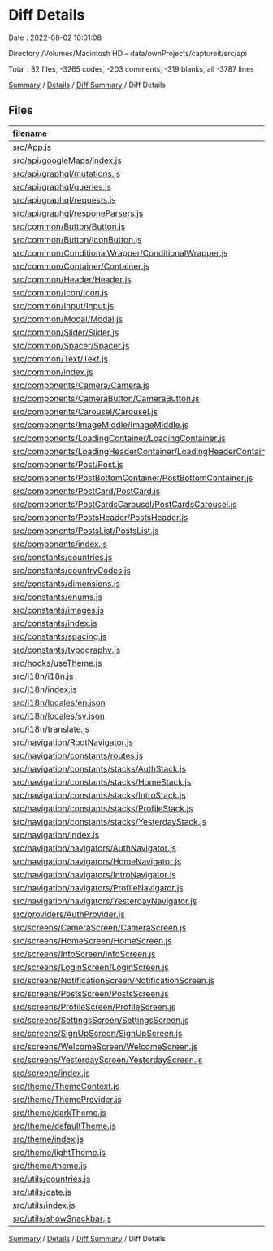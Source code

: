 # Diff Details

Date : 2022-08-02 16:01:08

Directory /Volumes/Macintosh HD – data/ownProjects/captureit/src/api

Total : 82 files,  -3265 codes, -203 comments, -319 blanks, all -3787 lines

[Summary](results.md) / [Details](details.md) / [Diff Summary](diff.md) / Diff Details

## Files
| filename | language | code | comment | blank | total |
| :--- | :--- | ---: | ---: | ---: | ---: |
| [src/App.js](/src/App.js) | JavaScript | -22 | 0 | -3 | -25 |
| [src/api/googleMaps/index.js](/src/api/googleMaps/index.js) | JavaScript | 17 | 0 | 3 | 20 |
| [src/api/graphql/mutations.js](/src/api/graphql/mutations.js) | JavaScript | 8 | 0 | 2 | 10 |
| [src/api/graphql/queries.js](/src/api/graphql/queries.js) | JavaScript | 59 | 0 | 4 | 63 |
| [src/api/graphql/requests.js](/src/api/graphql/requests.js) | JavaScript | 57 | 4 | 7 | 68 |
| [src/api/graphql/responeParsers.js](/src/api/graphql/responeParsers.js) | JavaScript | 26 | 0 | 5 | 31 |
| [src/common/Button/Button.js](/src/common/Button/Button.js) | JavaScript | -128 | 0 | -8 | -136 |
| [src/common/Button/IconButton.js](/src/common/Button/IconButton.js) | JavaScript | -128 | 0 | -6 | -134 |
| [src/common/ConditionalWrapper/ConditionalWrapper.js](/src/common/ConditionalWrapper/ConditionalWrapper.js) | JavaScript | -3 | 0 | -2 | -5 |
| [src/common/Container/Container.js](/src/common/Container/Container.js) | JavaScript | -22 | 0 | -5 | -27 |
| [src/common/Header/Header.js](/src/common/Header/Header.js) | JavaScript | -137 | 0 | -8 | -145 |
| [src/common/Icon/Icon.js](/src/common/Icon/Icon.js) | JavaScript | -50 | 0 | -7 | -57 |
| [src/common/Input/Input.js](/src/common/Input/Input.js) | JavaScript | -66 | 0 | -9 | -75 |
| [src/common/Modal/Modal.js](/src/common/Modal/Modal.js) | JavaScript | -41 | 0 | -3 | -44 |
| [src/common/Slider/Slider.js](/src/common/Slider/Slider.js) | JavaScript | -34 | 0 | -2 | -36 |
| [src/common/Spacer/Spacer.js](/src/common/Spacer/Spacer.js) | JavaScript | -26 | 0 | -5 | -31 |
| [src/common/Text/Text.js](/src/common/Text/Text.js) | JavaScript | -103 | 0 | -12 | -115 |
| [src/common/index.js](/src/common/index.js) | JavaScript | -24 | 0 | -1 | -25 |
| [src/components/Camera/Camera.js](/src/components/Camera/Camera.js) | JavaScript | -62 | 0 | -8 | -70 |
| [src/components/CameraButton/CameraButton.js](/src/components/CameraButton/CameraButton.js) | JavaScript | -43 | 0 | -3 | -46 |
| [src/components/Carousel/Carousel.js](/src/components/Carousel/Carousel.js) | JavaScript | -32 | 0 | -2 | -34 |
| [src/components/ImageMiddle/ImageMiddle.js](/src/components/ImageMiddle/ImageMiddle.js) | JavaScript | -25 | 0 | -3 | -28 |
| [src/components/LoadingContainer/LoadingContainer.js](/src/components/LoadingContainer/LoadingContainer.js) | JavaScript | -20 | 0 | -4 | -24 |
| [src/components/LoadingHeaderContainer/LoadingHeaderContainer.js](/src/components/LoadingHeaderContainer/LoadingHeaderContainer.js) | JavaScript | -29 | 0 | -4 | -33 |
| [src/components/Post/Post.js](/src/components/Post/Post.js) | JavaScript | -130 | 0 | -11 | -141 |
| [src/components/PostBottomContainer/PostBottomContainer.js](/src/components/PostBottomContainer/PostBottomContainer.js) | JavaScript | -123 | 0 | -6 | -129 |
| [src/components/PostCard/PostCard.js](/src/components/PostCard/PostCard.js) | JavaScript | -83 | 0 | -7 | -90 |
| [src/components/PostCardsCarousel/PostCardsCarousel.js](/src/components/PostCardsCarousel/PostCardsCarousel.js) | JavaScript | -18 | 0 | -3 | -21 |
| [src/components/PostsHeader/PostsHeader.js](/src/components/PostsHeader/PostsHeader.js) | JavaScript | -31 | 0 | -3 | -34 |
| [src/components/PostsList/PostsList.js](/src/components/PostsList/PostsList.js) | JavaScript | -57 | 0 | -8 | -65 |
| [src/components/index.js](/src/components/index.js) | JavaScript | -26 | 0 | -1 | -27 |
| [src/constants/countries.js](/src/constants/countries.js) | JavaScript | -4 | 0 | -1 | -5 |
| [src/constants/countryCodes.js](/src/constants/countryCodes.js) | JavaScript | -4 | 0 | -2 | -6 |
| [src/constants/dimensions.js](/src/constants/dimensions.js) | JavaScript | -20 | 0 | -1 | -21 |
| [src/constants/enums.js](/src/constants/enums.js) | JavaScript | -7 | 0 | -1 | -8 |
| [src/constants/images.js](/src/constants/images.js) | JavaScript | -6 | 0 | -2 | -8 |
| [src/constants/index.js](/src/constants/index.js) | JavaScript | -28 | 0 | -1 | -29 |
| [src/constants/spacing.js](/src/constants/spacing.js) | JavaScript | -8 | -9 | -2 | -19 |
| [src/constants/typography.js](/src/constants/typography.js) | JavaScript | -62 | 0 | -2 | -64 |
| [src/hooks/useTheme.js](/src/hooks/useTheme.js) | JavaScript | -4 | 0 | -3 | -7 |
| [src/i18n/i18n.js](/src/i18n/i18n.js) | JavaScript | -13 | -5 | -8 | -26 |
| [src/i18n/index.js](/src/i18n/index.js) | JavaScript | -2 | 0 | -2 | -4 |
| [src/i18n/locales/en.json](/src/i18n/locales/en.json) | JSON | -49 | 0 | -1 | -50 |
| [src/i18n/locales/sv.json](/src/i18n/locales/sv.json) | JSON | -17 | 0 | -1 | -18 |
| [src/i18n/translate.js](/src/i18n/translate.js) | JavaScript | -4 | -5 | -1 | -10 |
| [src/navigation/RootNavigator.js](/src/navigation/RootNavigator.js) | JavaScript | -23 | 0 | -4 | -27 |
| [src/navigation/constants/routes.js](/src/navigation/constants/routes.js) | JavaScript | -16 | 0 | -2 | -18 |
| [src/navigation/constants/stacks/AuthStack.js](/src/navigation/constants/stacks/AuthStack.js) | JavaScript | -33 | 0 | -3 | -36 |
| [src/navigation/constants/stacks/HomeStack.js](/src/navigation/constants/stacks/HomeStack.js) | JavaScript | -46 | 0 | -3 | -49 |
| [src/navigation/constants/stacks/IntroStack.js](/src/navigation/constants/stacks/IntroStack.js) | JavaScript | -3 | 0 | -2 | -5 |
| [src/navigation/constants/stacks/ProfileStack.js](/src/navigation/constants/stacks/ProfileStack.js) | JavaScript | -31 | 0 | -2 | -33 |
| [src/navigation/constants/stacks/YesterdayStack.js](/src/navigation/constants/stacks/YesterdayStack.js) | JavaScript | -9 | 0 | -2 | -11 |
| [src/navigation/index.js](/src/navigation/index.js) | JavaScript | -3 | 0 | -2 | -5 |
| [src/navigation/navigators/AuthNavigator.js](/src/navigation/navigators/AuthNavigator.js) | JavaScript | -27 | 0 | -4 | -31 |
| [src/navigation/navigators/HomeNavigator.js](/src/navigation/navigators/HomeNavigator.js) | JavaScript | -65 | -1 | -8 | -74 |
| [src/navigation/navigators/IntroNavigator.js](/src/navigation/navigators/IntroNavigator.js) | JavaScript | -26 | 0 | -4 | -30 |
| [src/navigation/navigators/ProfileNavigator.js](/src/navigation/navigators/ProfileNavigator.js) | JavaScript | -26 | 0 | -4 | -30 |
| [src/navigation/navigators/YesterdayNavigator.js](/src/navigation/navigators/YesterdayNavigator.js) | JavaScript | -27 | 0 | -4 | -31 |
| [src/providers/AuthProvider.js](/src/providers/AuthProvider.js) | JavaScript | -88 | -2 | -16 | -106 |
| [src/screens/CameraScreen/CameraScreen.js](/src/screens/CameraScreen/CameraScreen.js) | JavaScript | -405 | -4 | -29 | -438 |
| [src/screens/HomeScreen/HomeScreen.js](/src/screens/HomeScreen/HomeScreen.js) | JavaScript | -66 | 0 | -6 | -72 |
| [src/screens/InfoScreen/InfoScreen.js](/src/screens/InfoScreen/InfoScreen.js) | JavaScript | -6 | 0 | -2 | -8 |
| [src/screens/LoginScreen/LoginScreen.js](/src/screens/LoginScreen/LoginScreen.js) | JavaScript | -97 | 0 | -5 | -102 |
| [src/screens/NotificationScreen/NotificationScreen.js](/src/screens/NotificationScreen/NotificationScreen.js) | JavaScript | -6 | 0 | -3 | -9 |
| [src/screens/PostsScreen/PostsScreen.js](/src/screens/PostsScreen/PostsScreen.js) | JavaScript | -47 | 0 | -5 | -52 |
| [src/screens/ProfileScreen/ProfileScreen.js](/src/screens/ProfileScreen/ProfileScreen.js) | JavaScript | -130 | -45 | -9 | -184 |
| [src/screens/SettingsScreen/SettingsScreen.js](/src/screens/SettingsScreen/SettingsScreen.js) | JavaScript | -37 | 0 | -6 | -43 |
| [src/screens/SignUpScreen/SignUpScreen.js](/src/screens/SignUpScreen/SignUpScreen.js) | JavaScript | -102 | 0 | -5 | -107 |
| [src/screens/WelcomeScreen/WelcomeScreen.js](/src/screens/WelcomeScreen/WelcomeScreen.js) | JavaScript | -81 | 0 | -3 | -84 |
| [src/screens/YesterdayScreen/YesterdayScreen.js](/src/screens/YesterdayScreen/YesterdayScreen.js) | JavaScript | -134 | -69 | -10 | -213 |
| [src/screens/index.js](/src/screens/index.js) | JavaScript | -24 | 0 | -1 | -25 |
| [src/theme/ThemeContext.js](/src/theme/ThemeContext.js) | JavaScript | -3 | 0 | -3 | -6 |
| [src/theme/ThemeProvider.js](/src/theme/ThemeProvider.js) | JavaScript | -40 | 0 | -6 | -46 |
| [src/theme/darkTheme.js](/src/theme/darkTheme.js) | JavaScript | -26 | -6 | -6 | -38 |
| [src/theme/defaultTheme.js](/src/theme/defaultTheme.js) | JavaScript | -5 | 0 | -1 | -6 |
| [src/theme/index.js](/src/theme/index.js) | JavaScript | -6 | 0 | -1 | -7 |
| [src/theme/lightTheme.js](/src/theme/lightTheme.js) | JavaScript | -24 | -61 | -1 | -86 |
| [src/theme/theme.js](/src/theme/theme.js) | JavaScript | -10 | 0 | -2 | -12 |
| [src/utils/countries.js](/src/utils/countries.js) | JavaScript | 0 | 0 | -1 | -1 |
| [src/utils/date.js](/src/utils/date.js) | JavaScript | -46 | 0 | -9 | -55 |
| [src/utils/index.js](/src/utils/index.js) | JavaScript | -2 | 0 | -1 | -3 |
| [src/utils/showSnackbar.js](/src/utils/showSnackbar.js) | JavaScript | -21 | 0 | -3 | -24 |

[Summary](results.md) / [Details](details.md) / [Diff Summary](diff.md) / Diff Details